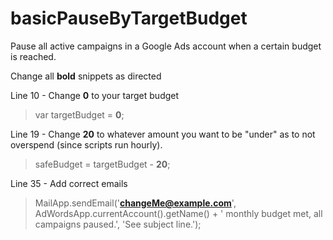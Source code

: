 # basicPauseByTargetBudget
Pause all active campaigns in a Google Ads account when a certain budget is reached.

Change all **bold** snippets as directed

Line 10 - Change **0** to your target budget
> var targetBudget = **0**;

Line 19 - Change **20** to whatever amount you want to be "under" as to not overspend (since scripts run hourly).
> safeBudget = targetBudget - **20**;

Line 35 - Add correct emails
> MailApp.sendEmail('**changeMe@example.com**', AdWordsApp.currentAccount().getName() + ' monthly budget met, all campaigns paused.', 'See subject line.');
